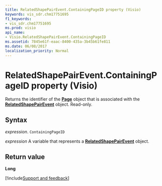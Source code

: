 ```yaml
---
title: RelatedShapePairEvent.ContainingPageID property (Visio)
keywords: vis_sdr.chm17751695
f1_keywords:
- vis_sdr.chm17751695
ms.prod: visio
api_name:
- Visio.RelatedShapePairEvent.ContainingPageID
ms.assetid: 7845e61f-eaac-8400-435a-3b45b61fe811
ms.date: 06/08/2017
localization_priority: Normal
---
```



# RelatedShapePairEvent.ContainingPageID property (Visio)

Returns the identifier of the  **[Page](Visio.Page.md)** object that is associated with the **[RelatedShapePairEvent](Visio.RelatedShapePairEvent.md)** object. Read-only.


## Syntax

_expression_. `ContainingPageID`

_expression_ A variable that represents a **[RelatedShapePairEvent](Visio.RelatedShapePairEvent.md)** object.

## Return value

 **Long**

[!include[Support and feedback](~/includes/feedback-boilerplate.md)]